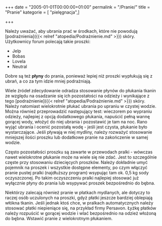 +++
date = "2005-01-01T00:00:00+01:00"
permalink = "/Pranie/"
title = "Pranie"
kategorie = [ "pielęgnacja",]

+++

Należy uważać, aby ubrania prać w środkach, które nie powodują [podrażnienia]({{< relref "atopedia/Podrażnienie.md" >}}) skóry. Użytkownicy forum polecają takie proszki:

-   Jelp
-   Bobas
-   Lovela
-   Neutral

Dobre są też **płyny** do prania, ponieważ lepiej niż proszki wypłukują się z ubrań, a co za tym idzie mniej podrażniają.

Wiele źródeł zdecydowanie odradza stosowanie płynów do płukania tkanin ze względu na osadzanie się ich pozostałości na odzieży i wynikające z tego [podrażnienie]({{< relref "atopedia/Podrażnienie.md" >}}) skóry. Należy natomiast wielokrotnie płukać ubrania po upraniu w czystej wodzie. Można również przeprowadzić następujący test: wieczorem po wypraniu odzieży, najlepiej z opcją dodatkowego płukania, napuścić pełną wannę gorącej wody, włożyć do niej ubrania i pozostawić je tam na noc. Rano wyjąć ubrania i ocenić pozostałą wodę - jeśli jest czysta, płukanie było wystarczające. Jeśli pływają w niej mydliny, należy rozważyć stosowanie mniejszej ilości proszku lub dodatkowe pranie na zakończenie w samej wodzie.

Często pozostałości proszku są zawarte w przewodach pralki - wówczas nawet wielokrotne płukanie może na wiele się nie zdać. Jest to szczególnie częste przy stosowaniu dziecięcych proszków. Należy dokładnie umyć pojemnik na proszek i wszystkie dostępne elementy, po czym włączyć pranie pustej pralki (najdłuższy program) wsypując tam ok. 0,5 kg sody oczyszczonej. Po takim oczyszczeniu pralki najlepiej stosować już wyłącznie płyny do prania lub wsypywać proszek bezpośrednio do bębna.

Niektórzy zalecają również pranie w płatkach mydlanych, ale dotyczy to raczej osób uczulonych na proszki, gdyż płatki jeszcze bardziej oblepiają włókna tkanin. Jeśli jednak ktoś chce, w pralkach automatycznych należy stosować płatki niepieniące się, na przykład firmy Persavon. Łyżkę płatków należy rozpuścić w gorącej wodzie i wlać bezpośrednio na odzież włożoną do bębna. Wstawić pranie z wielokrotnym płukaniem.
